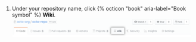 1. Under your repository name, click {% octicon "book" aria-label="Book symbol" %} **Wiki**.
![Wiki menu link](/assets/images/help/wiki/wiki_menu_link.png)
